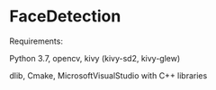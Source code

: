 # FaceDetection
Requirements: 

Python 3.7,
opencv,
kivy (kivy-sd2, kivy-glew)

dlib,
Cmake,
MicrosoftVisualStudio with C++ libraries

